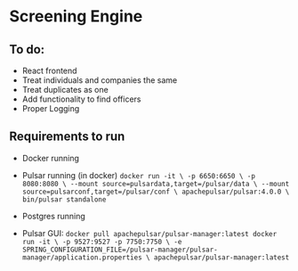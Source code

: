# Screening Engine


## To do:
- React frontend
- Treat individuals and companies the same
- Treat duplicates as one
- Add functionality to find officers
- Proper Logging

## Requirements to run
- Docker running
- Pulsar running (in docker)
`docker run -it \
-p 6650:6650 \
-p 8080:8080 \
--mount source=pulsardata,target=/pulsar/data \
--mount source=pulsarconf,target=/pulsar/conf \
apachepulsar/pulsar:4.0.0 \
bin/pulsar standalone`
- Postgres running

- Pulsar GUI:
`docker pull apachepulsar/pulsar-manager:latest
docker run -it \
  -p 9527:9527 -p 7750:7750 \
  -e SPRING_CONFIGURATION_FILE=/pulsar-manager/pulsar-manager/application.properties \
  apachepulsar/pulsar-manager:latest`
